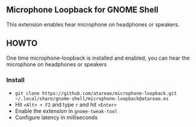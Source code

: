 ## Microphone Loopback for GNOME Shell

This extension enables hear microphone on headphones or speakers.

## HOWTO

One time microphone-loopback is installed and enabled, you can hear the microphone on headphones or speakers

### Install

* ```git clone https://github.com/atareao/microphone-loopback.git ~/.local/share/gnome-shell/microphone-loopback@atareao.es```
* Hit ```<Alt> + F2``` and type ```r``` and hit ```<Enter>```
* Enable the extension in ```gnome-tweak-tool```
* Configure latency in milliseconds
